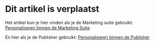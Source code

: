 # Dit artikel is verplaatst

Het artikel kun je hier vinden als je de Marketing suite gebruikt: [Personaliseren binnen de Marketing Suite](emailings-ms-personalization)

En hier als je de Publisher gebruikt: [Personaliseren binnen de Publisher](emailings-publisher-personalization)
